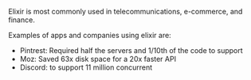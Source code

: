 Elixir is most commonly used in telecommunications, e-commerce, and finance.

Examples of apps and companies using elixir are:
- Pintrest: Required half the servers and 1/10th of the code to support
- Moz: Saved 63x disk space for a 20x faster API
- Discord: to support 11 million concurrent 